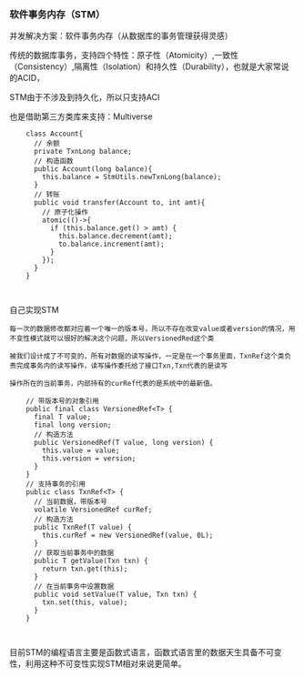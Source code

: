 ### 软件事务内存（STM）

并发解决方案：软件事务内存（从数据库的事务管理获得灵感）

传统的数据库事务，支持四个特性：原子性（Atomicity）,一致性（Consistency）,隔离性（Isolation）和持久性（Durability），也就是大家常说的ACID，

STM由于不涉及到持久化，所以只支持ACI



也是借助第三方类库来支持：Multiverse

```
    class Account{
      // 余额
      private TxnLong balance;
      // 构造函数
      public Account(long balance){
        this.balance = StmUtils.newTxnLong(balance);
      }
      // 转账
      public void transfer(Account to, int amt){
        // 原子化操作
        atomic(()->{
          if (this.balance.get() > amt) {
            this.balance.decrement(amt);
            to.balance.increment(amt);
          }
        });
      }
    }

    
```


自己实现STM

    每一次的数据修改都对应着一个唯一的版本号，所以不存在改变value或者version的情况，用不变性模式就可以很好的解决这个问题，所以VersionedRed这个类
    
    被我们设计成了不可变的，所有对数据的读写操作，一定是在一个事务里面，TxnRef这个类负责完成事务内的读写操作，读写操作委托给了接口Txn,Txn代表的是读写
    
    操作所在的当前事务，内部持有的curRef代表的是系统中的最新值。

```
    // 带版本号的对象引用
    public final class VersionedRef<T> {
      final T value;
      final long version;
      // 构造方法
      public VersionedRef(T value, long version) {
        this.value = value;
        this.version = version;
      }
    }
    // 支持事务的引用
    public class TxnRef<T> {
      // 当前数据，带版本号
      volatile VersionedRef curRef;
      // 构造方法
      public TxnRef(T value) {
        this.curRef = new VersionedRef(value, 0L);
      }
      // 获取当前事务中的数据
      public T getValue(Txn txn) {
        return txn.get(this);
      }
      // 在当前事务中设置数据
      public void setValue(T value, Txn txn) {
        txn.set(this, value);
      }
    }

    

```


目前STM的编程语言主要是函数式语言，函数式语言里的数据天生具备不可变性，利用这种不可变性实现STM相对来说更简单。





































